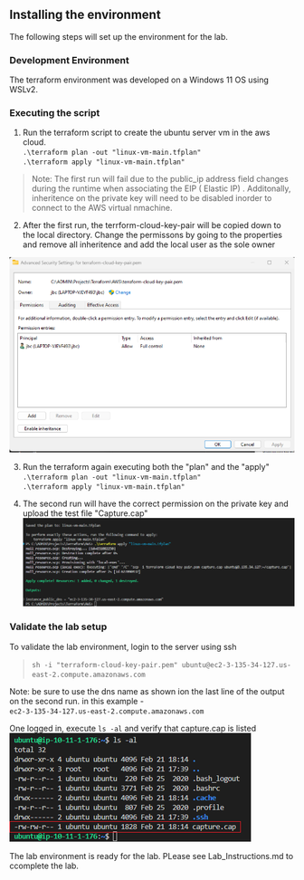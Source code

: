 ## Installing the environment 
The following steps will set up the environment for the lab.

### Development Environment 

The terraform environment was developed on a Windows 11 OS using WSLv2. 

### Executing the script
1. Run the terraform script to create the ubuntu server vm in the aws cloud. <br>
`.\terraform plan -out "linux-vm-main.tfplan"` <br>
`.\terraform apply "linux-vm-main.tfplan"`

>Note: The first run will fail due to the public_ip address field changes during the runtime when associating the EIP ( Elastic IP) . Additonally, inheritence on the private key will need to be disabled inorder to connect to the AWS virtual nmachine. 

2. After the first run, the terrform-cloud-key-pair will be copied down to the local directory. Change the permissons by going to the properties and remove all inheritence and add the local user as the sole owner

![image](https://github.com/JeffChristman/PL_labs/blob/main/png/finalpermission.png) <br>


3. Run the terraform again executing both the "plan" and the "apply"<br>
`.\terraform plan -out "linux-vm-main.tfplan"` <br>
`.\terraform apply "linux-vm-main.tfplan"`

4. The second run will have the correct permission on the private key and upload the test file "Capture.cap" <br>
![image](https://github.com/JeffChristman/PL_labs/blob/main/png/2ndrunn.png)


### Validate the lab setup <br>
To validate the lab environment, login to the server using ssh 
> `sh -i "terraform-cloud-key-pair.pem" ubuntu@ec2-3-135-34-127.us-east-2.compute.amazonaws.com`

Note: be sure to use the dns name as shown ion the last line of the output on the second run. in this example - <br> 
`ec2-3-135-34-127.us-east-2.compute.amazonaws.com`

One logged in, execute `ls -al` and verify that capture.cap is listed <br>
![image](https://github.com/JeffChristman/PL_labs/blob/main/png/verifycapture.png)


The lab environment is ready for the lab. PLease see Lab_Instructions.md to ccomplete the lab.
